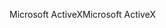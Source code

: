 <span data-ttu-id="18fe9-101">Microsoft ActiveX</span><span class="sxs-lookup"><span data-stu-id="18fe9-101">Microsoft ActiveX</span></span>